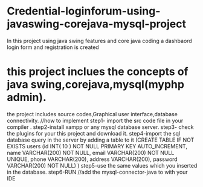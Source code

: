 # Credential-loginforum-using-javaswing-corejava-mysql-project
In this project using java swing features and core java coding a dashbaord login form and registration is created
# this project inclues the concepts of java swing,corejava,mysql(myphp admin).
the project includes source codes,Graphical user interface,database connectivity.
//how to implement
step1- import the src code file in your compiler .
step2-install xampp or any mysql database server.
step3- check the plugins for your this project and download it.
step4-import the sql database query in the server by adding a table to it
(CREATE TABLE IF NOT EXISTS users (id INT( 10 ) NOT NULL PRIMARY KEY AUTO_INCREMENT, name VARCHAR(200) NOT NULL, email VARCHAR(200) NOT NULL UNIQUE, 
phone VARCHAR(200), address VARCHAR(200), password VARCHAR(200) NOT NULL) )
step5-use the same values which you inserted in the database.
step6-RUN
//add the mysql-connector-java to with your IDE
